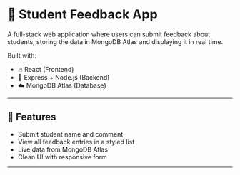 # 📝 Student Feedback App

A full-stack web application where users can submit feedback about students, storing the data in MongoDB Atlas and displaying it in real time.

Built with:
- 🔥 React (Frontend)
- 🚀 Express + Node.js (Backend)
- ☁️ MongoDB Atlas (Database)


---

## 📸 Features

- Submit student name and comment
- View all feedback entries in a styled list
- Live data from MongoDB Atlas
- Clean UI with responsive form


---


